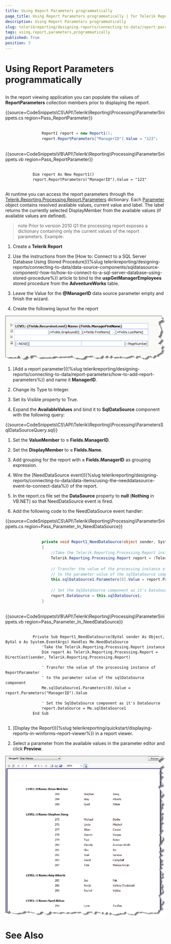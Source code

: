 ```yaml
---
title: Using Report Parameters programmatically
page_title: Using Report Parameters programmatically | for Telerik Reporting Documentation
description: Using Report Parameters programmatically
slug: telerikreporting/designing-reports/connecting-to-data/report-parameters/using-report-parameters-programmatically
tags: using,report,parameters,programmatically
published: True
position: 3
---
```


# Using Report Parameters programmatically



## 

In the report viewing application you can populate the values of 
        __ReportParameters__ collection members prior to displaying the report.

{{source=CodeSnippets\CS\API\Telerik\Reporting\Processing\ParameterSnippets.cs region=Pass_ReportParameter}}
````C#
	
	            Report1 report = new Report1();
	            report.ReportParameters["ManagerID"].Value = "123";
	
````



{{source=CodeSnippets\VB\API\Telerik\Reporting\Processing\ParameterSnippets.vb region=Pass_ReportParameter}}
````VB
	
	        Dim report As New Report1()
	        report.ReportParameters("ManagerID").Value = "123"
	
````



At runtime you can access the report parameters through the 
        [Telerik.Reporting.Processing.Report.Parameters](/reporting/api/Telerik.Reporting.Processing.Report#collapsible-Telerik_Reporting_Processing_Report_Parameters)
        dictionary. Each [Parameter](/reporting/api/Telerik.Reporting.Processing.Parameter)
        object contains resolved available values, current value and label. 
        The label returns the currently selected DisplayMember
        from the available values (if available values are defined).

>note Prior to version 2010 Q1 the processing report exposes a dictionary           containing only the current values of the report parameters.
Example:

1. Create a __Telerik Report__

1. Use the instructions from the [How to: Connect to a SQL Server Database Using Stored Procedure]({%slug telerikreporting/designing-reports/connecting-to-data/data-source-components/sqldatasource-component/-how-to/how-to-connect-to-a-sql-server-database-using-stored-procedure%}) 
  article to bind to the __uspGetManagerEmployees__ stored procedure from the __AdventureWorks__ table. 

1. Leave the Value for the __@ManagerID__ data source parameter empty and finish the wizard.

1. Create the following layout for the report
    
  ![](images/DesignParameters008.png)

1. [Add a report 
   parameter]({%slug telerikreporting/designing-reports/connecting-to-data/report-parameters/how-to-add-report-parameters%}) and name it __ManagerID__.

1. Change its Type to Integer.

1. Set its Visible property to True.

1. Expand the __AvailableValues__ and bind it to 
  __SqlDataSource__ component with
  the following query:
  

{{source=CodeSnippets\CS\API\Telerik\Reporting\Processing\ParametersSqlDataSourceQuery.sql}}




1. Set the __ValueMember__ to __= Fields.ManagerID__.

1. Set the __DisplayMember__ to __= Fields.Name__.

1. Add grouping for the report with __= Fields.ManagerID__ as grouping expression.

1. Wire the [NeedDataSource event]({%slug telerikreporting/designing-reports/connecting-to-data/data-items/using-the-needdatasource-event-to-connect-data%}) of the report.

1. In the report.cs file set the __DataSource__ property
   to __null__ (__Nothing__ in VB.NET) 
   so that NeedDataSource event is fired.

1. Add the following code to the NeedDataSource event handler:
   

{{source=CodeSnippets\CS\API\Telerik\Reporting\Processing\ParameterSnippets.cs region=Pass_Parameter_In_NeedDataSource}}
````C#
	
	            private void Report1_NeedDataSource(object sender, System.EventArgs e)
	            {
	                //Take the Telerik.Reporting.Processing.Report instance
	                Telerik.Reporting.Processing.Report report = (Telerik.Reporting.Processing.Report)sender;
	
	                // Transfer the value of the processing instance of ReportParameter
	                // to the parameter value of the sqlDataSource component
	                this.sqlDataSource1.Parameters[0].Value = report.Parameters["ManagerID"].Value;
	
	                // Set the SqlDataSource component as it's DataSource
	                report.DataSource = this.sqlDataSource1;
	            }
	
````



{{source=CodeSnippets\VB\API\Telerik\Reporting\Processing\ParameterSnippets.vb region=Pass_Parameter_In_NeedDataSource}}
````VB
	
	        Private Sub Report1_NeedDataSource(ByVal sender As Object, ByVal e As System.EventArgs) Handles Me.NeedDataSource
	            'Take the Telerik.Reporting.Processing.Report instance
	            Dim report As Telerik.Reporting.Processing.Report = DirectCast(sender, Telerik.Reporting.Processing.Report)
	
	            ' Transfer the value of the processing instance of ReportParameter
	            ' to the parameter value of the sqlDataSource component
	            Me.sqlDataSource1.Parameters(0).Value = report.Parameters("ManagerID").Value
	
	            ' Set the SqlDataSource component as it's DataSource
	            report.DataSource = Me.sqlDataSource1
	        End Sub
	
````



1. [Display the Report]({%slug telerikreporting/quickstart/displaying-reports-in-winforms-report-viewer%})
   in a report viewer.

1. Select a parameter from the available values in the parameter editor 
   and click __Preview__.
     
  ![](images/DesignParameters009.png)

# See Also

